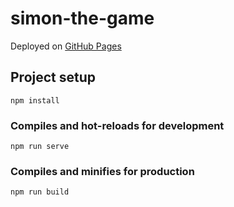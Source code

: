 # simon-the-game

Deployed on [GitHub Pages](https://github.com/karrambol/Simon-the-game-GHP)

## Project setup
```
npm install
```

### Compiles and hot-reloads for development
```
npm run serve
```

### Compiles and minifies for production
```
npm run build
```
